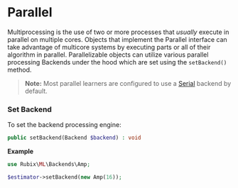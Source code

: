 # Parallel
Multiprocessing is the use of two or more processes that *usually* execute in parallel on multiple cores. Objects that implement the Parallel interface can take advantage of multicore systems by executing parts or all of their algorithm in parallel. Parallelizable objects can utilize various parallel processing Backends under the hood which are set using the `setBackend()` method.

> **Note:** Most parallel learners are configured to use a [Serial](backends/serial.md) backend by default.

### Set Backend
To set the backend processing engine:
```php
public setBackend(Backend $backend) : void
```

**Example**

```php
use Rubix\ML\Backends\Amp;

$estimator->setBackend(new Amp(16));
```
